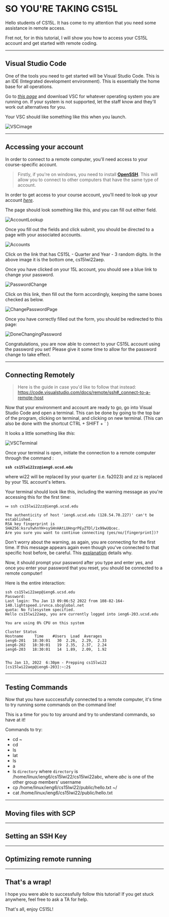 # **SO YOU'RE TAKING CS15L**

Hello students of CS15L. It has come to my attention that you need some assistance in remote access.

Fret not, for in this tutorial, I will show you how to access your CS15L account and get started with remote coding.

---
## **Visual Studio Code**

One of the tools you need to get started will be Visual Studio Code. This is an IDE (Integrated development environment).
This is essentially the home base for all operations.

Go to [*this page*](https://code.visualstudio.com/) and download VSC for whatever operating system you are running on. If your system is not supported, let the staff know and they'll work out alternatives for you.


Your VSC should like something like this when you launch.

![VSCimage](https://i.gyazo.com/0c4fdc7b22111dcf36d8ffd82004f248.png)

---
## **Accessing your account**

In order to connect to a remote computer, you'll need access to your course-specific account.

> Firstly, if you're on windows, you need to install [**OpenSSH**](https://docs.microsoft.com/en-us/windows-server/administration/openssh/openssh_install_firstuse). This will allow you to connect to other computers that have the same type of account.

In order to get access to your course account, you'll need to look up your account [*here*](https://sdacs.ucsd.edu/~icc/index.php).

The page should look something like this, and you can fill out either field.

![AccountLookup](https://i.gyazo.com/fa3dcc93ae4e2d56a4366b6648894b4d.png)

Once you fill out the fields and click submit, you should be directed to a page with your associated accounts.

![Accounts](https://i.gyazo.com/0ff0203c82c0597cdd43c1cb73c1e7a0.png)

Click on the link that has CS15L - Quarter and Year - 3 random digits. In the above image it is the bottom one, cs15lwi22aep.

Once you have clicked on your 15L account, you should see a blue link to change your password.

![PasswordChange](https://i.gyazo.com/93a8b4746aa4f2dbd09f0421a845f1a1.png)

Click on this link, then fill out the form accordingly, keeping the same boxes checked as below.

![ChangePasswordPage](https://i.gyazo.com/def1de51846a5f30d346c809358fa231.png)

Once you have correctly filled out the form, you should be redirected to this page:

![DoneChangingPassword](https://i.gyazo.com/02949b8a147282a5f04f8b0862c42dfd.png)

Congratulations, you are now able to connect to your CS15L account using the password you set! Please give it some time to allow for the password change to take effect.

---
## **Connecting Remotely**

> Here is the guide in case you'd like to follow that instead: https://code.visualstudio.com/docs/remote/ssh#_connect-to-a-remote-host

Now that your environment and account are ready to go, go into Visual Studio Code and open a terminal. This can be done by going to the top bar of the program, clicking on terminal, and clicking on new terminal. (This can also be done with the shortcut CTRL + SHIFT + ` )

It looks a little something like *this*:

![VSCTerminal](https://i.gyazo.com/644d94ecd9a053178272bbb4da6e6290.png)

Once your terminal is open, initiate the connection to a remote computer through the command :

**`ssh cs15lwi22zz@ieng6.ucsd.edu`**

where wi22 will be replaced by your quarter (i.e. fa2023) and zz is replaced by your 15L account's letters.


Your terminal should look like this, including the warning message as you're accessing this for the first time:

```
⤇ ssh cs15lwi22zz@ieng6.ucsd.edu

The authenticity of host 'ieng6.ucsd.edu (128.54.70.227)' can't be established.
RSA key fingerprint is SHA256:ksruYwhnYH+sySHnHAtLUHngrPEyZTDl/1x99wUQcec.
Are you sure you want to continue connecting (yes/no/[fingerprint])?
```

Don't worry about the warning, as again, you are connecting for the first time. If this message appears again even though you've connected to that specific host before, be careful. This [explanation](https://superuser.com/questions/421074/ssh-the-authenticity-of-host-host-cant-be-established/421084#421084) details why.

Now, it should prompt your password after you type and enter yes, and once you enter your password that you reset, you should be connected to a remote computer!

Here is the entire interaction:

```
ssh cs15lwi22aep@ieng6.ucsd.edu
Password: 
Last login: Thu Jan 13 09:06:52 2022 from 108-82-164-140.lightspeed.irvnca.sbcglobal.net
quota: No filesystem specified.
Hello cs15lwi22aep, you are currently logged into ieng6-203.ucsd.edu

You are using 0% CPU on this system

Cluster Status 
Hostname     Time    #Users  Load  Averages  
ieng6-201   18:30:01   30  2.26,  2.29,  2.33
ieng6-202   18:30:01   19  2.35,  2.37,  2.24
ieng6-203   18:30:01   14  1.89,  2.09,  1.92

 
Thu Jan 13, 2022  6:30pm - Prepping cs15lwi22
[cs15lwi22aep@ieng6-203]:~:2$ 
```

---

## **Testing Commands**

Now that you have succcessfully connected to a remote computer, it's time to try running some commands on the command line!

This is a time for you to toy around and try to understand commands, so have at it!

Commands to try:

- cd ~
- cd
- ls 
- lat
- ls 
- a
- ls `directory` where `directory` is /home/linux/ieng6/cs15lwi22/cs15lwi22abc, where *abc* is one of the other group members’ username
- cp /home/linux/ieng6/cs15lwi22/public/hello.txt ~/
- cat /home/linux/ieng6/cs15lwi22/public/hello.txt

---

## **Moving files with SCP**



---

## **Setting an SSH Key**

---

## **Optimizing remote running**

---

## **That's a wrap!**

I hope you were able to successfully follow this tutorial! If you get stuck anywhere, feel free to ask a TA for help. 

That's all, enjoy CS15L!